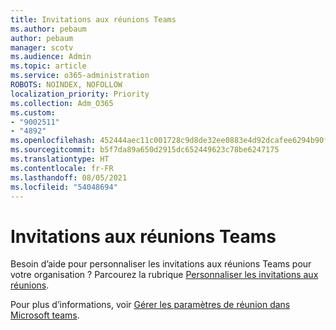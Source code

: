 ```yaml
---
title: Invitations aux réunions Teams
ms.author: pebaum
author: pebaum
manager: scotv
ms.audience: Admin
ms.topic: article
ms.service: o365-administration
ROBOTS: NOINDEX, NOFOLLOW
localization_priority: Priority
ms.collection: Adm_O365
ms.custom:
- "9002511"
- "4892"
ms.openlocfilehash: 452444aec11c001728c9d8de32ee0883e4d92dcafee6294b90f481dc9531ed53
ms.sourcegitcommit: b5f7da89a650d2915dc652449623c78be6247175
ms.translationtype: HT
ms.contentlocale: fr-FR
ms.lasthandoff: 08/05/2021
ms.locfileid: "54048694"
---
```

# <a name="teams-meeting-invitations"></a>Invitations aux réunions Teams

Besoin d’aide pour personnaliser les invitations aux réunions Teams pour votre organisation ? Parcourez la rubrique [Personnaliser les invitations aux réunions](https://docs.microsoft.com/microsoftteams/meeting-settings-in-teams#customize-meeting-invitations).  

Pour plus d’informations, voir [Gérer les paramètres de réunion dans Microsoft teams](https://docs.microsoft.com/microsoftteams/meeting-settings-in-teams).

